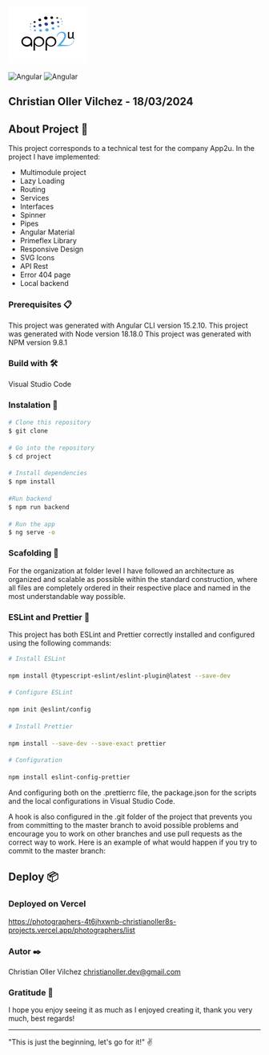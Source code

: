 
![Logo](./src/assets/images/app2u-logo.png )

<p>

<img src="https://img.shields.io/badge/Angular-DD0031?style=for-the-badge&logo=angular&logoColor=white" alt="Angular">
<img src="https://img.shields.io/badge/TypeScript-007ACC?style=for-the-badge&logo=typescript&logoColor=white" alt="Angular">

## Christian Oller Vilchez - 18/03/2024

## About Project 🚀

This project corresponds to a technical test for the company App2u.
In the project I have implemented:

- Multimodule project
- Lazy Loading
- Routing
- Services
- Interfaces
- Spinner
- Pipes
- Angular Material
- Primeflex Library
- Responsive Design
- SVG Icons
- API Rest
- Error 404 page
- Local backend




### Prerequisites 📋

This project was generated with Angular CLI version 15.2.10.
This project was generated with Node version 18.18.0
This project was generated with NPM version 9.8.1

### Build with 🛠️

Visual Studio Code

### Instalation 🔧

```bash
# Clone this repository
$ git clone

# Go into the repository
$ cd project

# Install dependencies
$ npm install

#Run backend
$ npm run backend

# Run the app
$ ng serve -o

```

### Scafolding 📁

For the organization at folder level I have followed an architecture as organized and scalable as possible within the standard construction, where all files are completely ordered in their respective place and named in the most understandable way possible.

### ESLint and Prettier 📄

This project has both ESLint and Prettier correctly installed and configured using the following commands:

```bash
# Install ESLint

npm install @typescript-eslint/eslint-plugin@latest --save-dev

# Configure ESLint

npm init @eslint/config

# Install Prettier

npm install --save-dev --save-exact prettier

# Configuration

npm install eslint-config-prettier
```

And configuring both on the .prettierrc file, the package.json for the scripts and the local configurations in Visual Studio Code.

A hook is also configured in the .git folder of the project that prevents you from committing to the master branch to avoid possible problems and encourage you to work on other branches and use pull requests as the correct way to work. Here is an example of what would happen if you try to commit to the master branch:

## Deploy 📦

### Deployed on Vercel

https://photographers-4t6jhxwnb-christianoller8s-projects.vercel.app/photographers/list

### Autor ✒️

Christian Oller Vilchez
christianoller.dev@gmail.com

### Gratitude 🎁

I hope you enjoy seeing it as much as I enjoyed creating it, thank you very much, best regards!

---

"This is just the beginning, let's go for it!" ✌️
